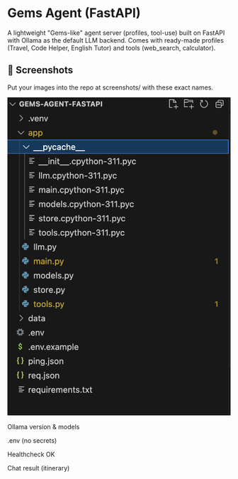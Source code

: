 # Gems Agent (FastAPI)

A lightweight "Gems-like" agent server (profiles, tool-use) built on FastAPI with Ollama as the default LLM backend. Comes with ready-made profiles (Travel, Code Helper, English Tutor) and tools (web_search, calculator).


## 📸 Screenshots

Put your images into the repo at screenshots/ with these exact names.

![Project structure](pics/1.png)



Ollama version & models



.env (no secrets)



Healthcheck OK



Chat result (itinerary)
